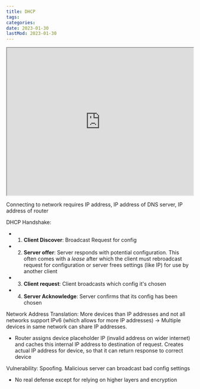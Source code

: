 ```yaml
---
title: DHCP
tags:
categories:
date: 2023-01-30
lastMod: 2023-01-30
---
```

<iframe src="https://textbook.cs161.org/network/dhcp.html" style="width: 100%; height: 400px"></iframe>

Connecting to network requires IP address, IP address of DNS server, IP address of router

DHCP Handshake:

  + 1. **Client Discover**: Broadcast Request for config

  + 2. **Server offer**: Server responds with potential configuration. This often comes with a *lease* after which the client must rebroadcast request for configuration or server frees settings (like IP) for use by another client

  + 3. **Client request**: Client broadcasts which config it's chosen

  + 4. **Server Acknowledge**: Server confirms that its config has been chosen

Network Address Translation: More devices than IP addresses and not all networks support IPv6 (which allows for more IP addresses) -> Multiple devices in same network can share IP addresses.
  + Router assigns device placeholder IP (invalid address on wider internet) and caches this internal IP address to destination of request. Creates actual IP address for device, so that it can return response to correct device

Vulnerability: Spoofing. Malicious server can broadcast bad config settings

  + No real defense except for relying on higher layers and encryption
